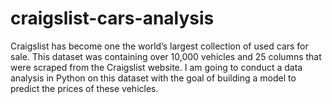 # craigslist-cars-analysis
Craigslist has become one the world’s largest collection of used cars for sale. This dataset was containing
over 10,000 vehicles and 25 columns that were scraped from the Craigslist website. I am going to
conduct a data analysis in Python on this dataset with the goal of building a model to predict the prices
of these vehicles.

